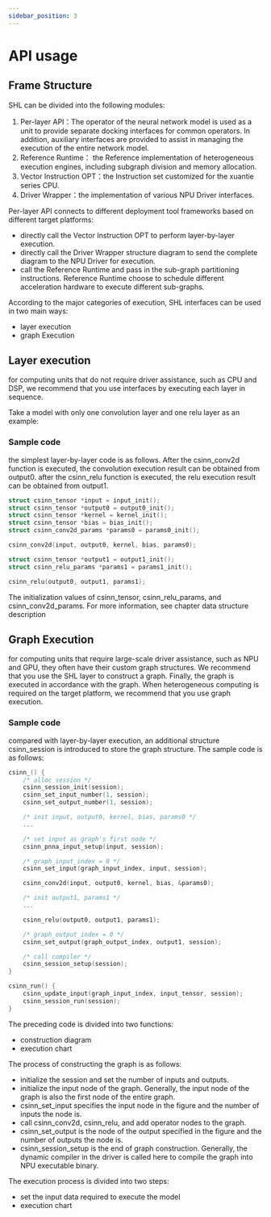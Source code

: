 ```yaml
---
sidebar_position: 3
---
```


# API usage

## Frame Structure

SHL can be divided into the following modules: 

1. Per-layer API：The operator of the neural network model is used as a unit to provide separate docking interfaces for common operators. In addition, auxiliary interfaces are provided to assist in managing the execution of the entire network model.
2. Reference Runtime： the Reference implementation of heterogeneous execution engines, including subgraph division and memory allocation. 
3. Vector Instruction OPT：the Instruction set customized for the xuantie series CPU. 
4. Driver Wrapper：the implementation of various NPU Driver interfaces. 

Per-layer API connects to different deployment tool frameworks based on different target platforms: 
* directly call the Vector Instruction OPT to perform layer-by-layer execution. 
* directly call the Driver Wrapper structure diagram to send the complete diagram to the NPU Driver for execution. 
* call the Reference Runtime and pass in the sub-graph partitioning instructions. Reference Runtime choose to schedule different acceleration hardware to execute different sub-graphs. 

According to the major categories of execution, SHL interfaces can be used in two main ways: 
* layer execution
* graph Execution 

## Layer execution 
for computing units that do not require driver assistance, such as CPU and DSP, we recommend that you use interfaces by executing each layer in sequence.

Take a model with only one convolution layer and one relu layer as an example: 
### Sample code
the simplest layer-by-layer code is as follows. After the csinn_conv2d function is executed, the convolution execution result can be obtained from output0. after the csinn_relu function is executed, the relu execution result can be obtained from output1.


``` c
struct csinn_tensor *input = input_init();
struct csinn_tensor *output0 = output0_init();
struct csinn_tensor *kernel = kernel_init();
struct csinn_tensor *bias = bias_init();
struct csinn_conv2d_params *params0 = params0_init();

csinn_conv2d(input, output0, kernel, bias, params0);

struct csinn_tensor *output1 = output1_init();
struct csinn_relu_params *params1 = params1_init();

csinn_relu(output0, output1, params1);

```

The initialization values of csinn_tensor, csinn_relu_params, and csinn_conv2d_params. For more information, see chapter data structure description

## Graph Execution 
for computing units that require large-scale driver assistance, such as NPU and GPU, they often have their custom graph structures. We recommend that you use the SHL layer to construct a graph. Finally, the graph is executed in accordance with the graph. 
When heterogeneous computing is required on the target platform, we recommend that you use graph execution.
### Sample code
compared with layer-by-layer execution, an additional structure csinn_session is introduced to store the graph structure.
The sample code is as follows:

``` c
csinn_() {
    /* alloc session */
    csinn_session_init(session);
    csinn_set_input_number(1, session);
    csinn_set_output_number(1, session);

    /* init input, output0, kernel, bias, params0 */
    ...

    /* set input as graph's first node */
    csinn_pnna_input_setup(input, session);

    /* graph_input_index = 0 */
    csinn_set_input(graph_input_index, input, session);

    csinn_conv2d(input, output0, kernel, bias, &params0);

    /* init output1, params1 */
    ...

    csinn_relu(output0, output1, params1);

    /* graph_output_index = 0 */
    csinn_set_output(graph_output_index, output1, session);

    /* call compiler */
    csinn_session_setup(session);
}

csinn_run() {
    csinn_update_input(graph_input_index, input_tensor, session);
    csinn_session_run(session);
}

```

The preceding code is divided into two functions: 
* construction diagram 
* execution chart

The process of constructing the graph is as follows: 
* initialize the session and set the number of inputs and outputs. 
* initialize the input node of the graph. Generally, the input node of the graph is also the first node of the entire graph. 
* csinn_set_input specifies the input node in the figure and the number of inputs the node is. 
* call csinn_conv2d, csinn_relu, and add operator nodes to the graph. 
* csinn_set_output is the node of the output specified in the figure and the number of outputs the node is. 
* csinn_session_setup is the end of graph construction. Generally, the dynamic compiler in the driver is called here to compile the graph into NPU executable binary. 

The execution process is divided into two steps: 
* set the input data required to execute the model
* execution chart

